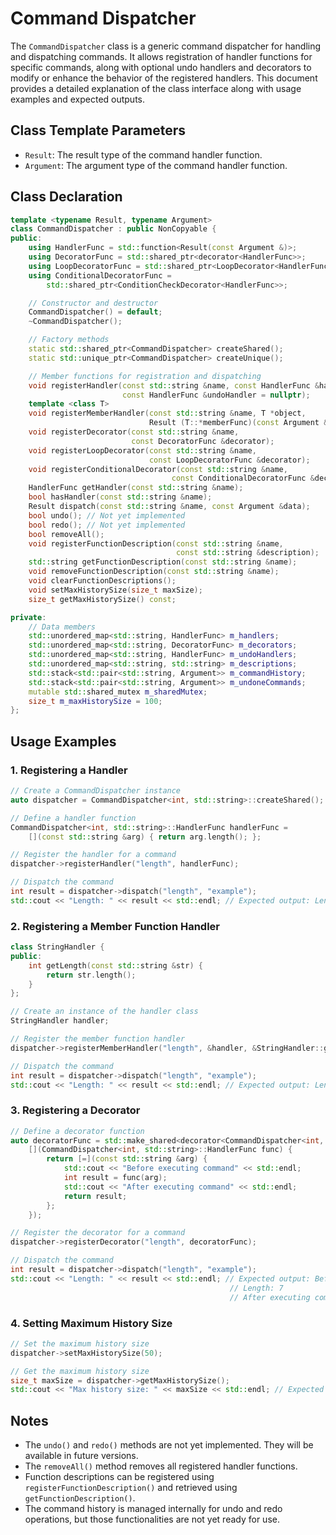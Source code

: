 # Command Dispatcher

The `CommandDispatcher` class is a generic command dispatcher for handling and dispatching commands. It allows registration of handler functions for specific commands, along with optional undo handlers and decorators to modify or enhance the behavior of the registered handlers. This document provides a detailed explanation of the class interface along with usage examples and expected outputs.

## Class Template Parameters

- `Result`: The result type of the command handler function.
- `Argument`: The argument type of the command handler function.

## Class Declaration

```cpp
template <typename Result, typename Argument>
class CommandDispatcher : public NonCopyable {
public:
    using HandlerFunc = std::function<Result(const Argument &)>;
    using DecoratorFunc = std::shared_ptr<decorator<HandlerFunc>>;
    using LoopDecoratorFunc = std::shared_ptr<LoopDecorator<HandlerFunc>>;
    using ConditionalDecoratorFunc =
        std::shared_ptr<ConditionCheckDecorator<HandlerFunc>>;

    // Constructor and destructor
    CommandDispatcher() = default;
    ~CommandDispatcher();

    // Factory methods
    static std::shared_ptr<CommandDispatcher> createShared();
    static std::unique_ptr<CommandDispatcher> createUnique();

    // Member functions for registration and dispatching
    void registerHandler(const std::string &name, const HandlerFunc &handler,
                         const HandlerFunc &undoHandler = nullptr);
    template <class T>
    void registerMemberHandler(const std::string &name, T *object,
                               Result (T::*memberFunc)(const Argument &));
    void registerDecorator(const std::string &name,
                           const DecoratorFunc &decorator);
    void registerLoopDecorator(const std::string &name,
                               const LoopDecoratorFunc &decorator);
    void registerConditionalDecorator(const std::string &name,
                                    const ConditionalDecoratorFunc &decorator);
    HandlerFunc getHandler(const std::string &name);
    bool hasHandler(const std::string &name);
    Result dispatch(const std::string &name, const Argument &data);
    bool undo(); // Not yet implemented
    bool redo(); // Not yet implemented
    bool removeAll();
    void registerFunctionDescription(const std::string &name,
                                     const std::string &description);
    std::string getFunctionDescription(const std::string &name);
    void removeFunctionDescription(const std::string &name);
    void clearFunctionDescriptions();
    void setMaxHistorySize(size_t maxSize);
    size_t getMaxHistorySize() const;

private:
    // Data members
    std::unordered_map<std::string, HandlerFunc> m_handlers;
    std::unordered_map<std::string, DecoratorFunc> m_decorators;
    std::unordered_map<std::string, HandlerFunc> m_undoHandlers;
    std::unordered_map<std::string, std::string> m_descriptions;
    std::stack<std::pair<std::string, Argument>> m_commandHistory;
    std::stack<std::pair<std::string, Argument>> m_undoneCommands;
    mutable std::shared_mutex m_sharedMutex;
    size_t m_maxHistorySize = 100;
};
```

## Usage Examples

### 1. Registering a Handler

```cpp
// Create a CommandDispatcher instance
auto dispatcher = CommandDispatcher<int, std::string>::createShared();

// Define a handler function
CommandDispatcher<int, std::string>::HandlerFunc handlerFunc =
    [](const std::string &arg) { return arg.length(); };

// Register the handler for a command
dispatcher->registerHandler("length", handlerFunc);

// Dispatch the command
int result = dispatcher->dispatch("length", "example");
std::cout << "Length: " << result << std::endl; // Expected output: Length: 7
```

### 2. Registering a Member Function Handler

```cpp
class StringHandler {
public:
    int getLength(const std::string &str) {
        return str.length();
    }
};

// Create an instance of the handler class
StringHandler handler;

// Register the member function handler
dispatcher->registerMemberHandler("length", &handler, &StringHandler::getLength);

// Dispatch the command
int result = dispatcher->dispatch("length", "example");
std::cout << "Length: " << result << std::endl; // Expected output: Length: 7
```

### 3. Registering a Decorator

```cpp
// Define a decorator function
auto decoratorFunc = std::make_shared<decorator<CommandDispatcher<int, std::string>::HandlerFunc>>(
    [](CommandDispatcher<int, std::string>::HandlerFunc func) {
        return [=](const std::string &arg) {
            std::cout << "Before executing command" << std::endl;
            int result = func(arg);
            std::cout << "After executing command" << std::endl;
            return result;
        };
    });

// Register the decorator for a command
dispatcher->registerDecorator("length", decoratorFunc);

// Dispatch the command
int result = dispatcher->dispatch("length", "example");
std::cout << "Length: " << result << std::endl; // Expected output: Before executing command
                                                 // Length: 7
                                                 // After executing command
```

### 4. Setting Maximum History Size

```cpp
// Set the maximum history size
dispatcher->setMaxHistorySize(50);

// Get the maximum history size
size_t maxSize = dispatcher->getMaxHistorySize();
std::cout << "Max history size: " << maxSize << std::endl; // Expected output: Max history size: 50
```

## Notes

- The `undo()` and `redo()` methods are not yet implemented. They will be available in future versions.
- The `removeAll()` method removes all registered handler functions.
- Function descriptions can be registered using `registerFunctionDescription()` and retrieved using `getFunctionDescription()`.
- The command history is managed internally for undo and redo operations, but those functionalities are not yet ready for use.
